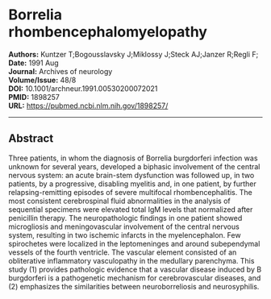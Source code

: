 # Borrelia rhombencephalomyelopathy

**Authors:** Kuntzer T;Bogousslavsky J;Miklossy J;Steck AJ;Janzer R;Regli F;  
**Date:** 1991 Aug  
**Journal:** Archives of neurology  
**Volume/Issue:** 48/8  
**DOI:** 10.1001/archneur.1991.00530200072021  
**PMID:** 1898257  
**URL:** https://pubmed.ncbi.nlm.nih.gov/1898257/

---

## Abstract

Three patients, in whom the diagnosis of Borrelia burgdorferi infection was unknown for several years, developed a biphasic involvement of the central nervous system: an acute brain-stem dysfunction was followed up, in two patients, by a progressive, disabling myelitis and, in one patient, by further relapsing-remitting episodes of severe multifocal rhombencephalitis. The most consistent cerebrospinal fluid abnormalities in the analysis of sequential specimens were elevated total IgM levels that normalized after penicillin therapy. The neuropathologic findings in one patient showed microgliosis and meningovascular involvement of the central nervous system, resulting in two ischemic infarcts in the myelencephalon. Few spirochetes were localized in the leptomeninges and around subependymal vessels of the fourth ventricle. The vascular element consisted of an obliterative inflammatory vasculopathy in the medullary parenchyma. This study (1) provides pathologic evidence that a vascular disease induced by B burgdorferi is a pathogenetic mechanism for cerebrovascular diseases, and (2) emphasizes the similarities between neuroborreliosis and neurosyphilis.

